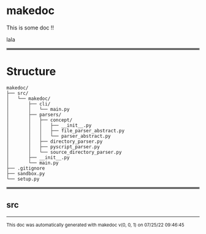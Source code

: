 # makedoc

This is some doc !!

lala
<hr style="border:2px solid gray"> </hr>

# Structure

```
makedoc/
├── src/
│   └── makedoc/
│       ├── cli/
│       │   └── main.py
│       ├── parsers/
│       │   ├── concept/
│       │   │   ├── __init__.py
│       │   │   ├── file_parser_abstract.py
│       │   │   └── parser_abstract.py
│       │   ├── directory_parser.py
│       │   ├── pyscript_parser.py
│       │   └── source_directory_parser.py
│       ├── __init__.py
│       └── main.py
├── .gitignore
├── sandbox.py
└── setup.py
```
<hr style="border:2px solid gray"> </hr>

## src
>

---





<sub>This doc was automatically generated with makedoc v(0, 0, 1) on  07/25/22 09:46:45 